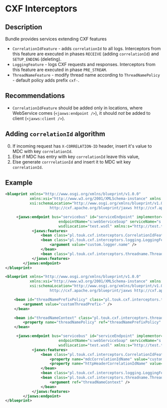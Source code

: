 # CXF Interceptors

## Description

Bundle provides services extending CXF features
* `CorrelationIdFeature` - adds `correlationId` to all logs. Interceptors from this feature are executed in phases `RECEIVE` (adding `correlationId`) and `SETUP_ENDING` (deleting).
* `LoggingFeature` - logs CXF requests and responses. Interceptors from this feature are executed in phase `PRE_STREAM`.
* `ThreadNameFeature` - modify thread name according to `ThreadNamePolicy` - default policy adds prefix `cxf-`.

## Recommendations

* `CorrelationIdFeature` should be added only in locations, where WebService comes (`<jaxws:endpoint />`), it should *not* be added to client  (`<jaxws:client />`).

## Adding `correlationId` algorithm

0. If incoming request has `X-CORRELATION-ID` header, insert it's value to MDC with key `correlationId`.
0. Else if MDC has entry with key `correlationId` leave this value,
0. Else generate `corrrelationId` and insert it to MDC wit key `correlationId`.

## Example

```xml
<blueprint xmlns="http://www.osgi.org/xmlns/blueprint/v1.0.0"
           xmlns:xsi="http://www.w3.org/2001/XMLSchema-instance" xmlns:jaxws="http://cxf.apache.org/blueprint/jaxws"
           xsi:schemaLocation="http://www.osgi.org/xmlns/blueprint/v1.0.0 http://www.osgi.org/xmlns/blueprint/v1.0.0/blueprint.xsd
                    http://cxf.apache.org/blueprint/jaxws http://cxf.apache.org/schemas/blueprint/jaxws.xsd">

     <jaxws:endpoint bus="servicebus" id="serviceEndpoint" implementor="#soap"
                        endpointName="s:webServiceSoap" serviceName="s:webService" address="${service.incoming.address}"
                        wsdlLocation="test.wsdl" xmlns:s="http://test.touk.pl">
            <jaxws:features>
                <bean class="pl.touk.cxf.interceptors.CorrelationIdFeature" />
                <bean class="pl.touk.cxf.interceptors.logging.LoggingFeature">
                    <argument value="custom.logger.name" />
                </bean>
                <bean class="pl.touk.cxf.interceptors.threadname.ThreadNameFeature" />
            </jaxws:features>
        </jaxws:endpoint>
</blueprint>
```

```xml
<blueprint xmlns="http://www.osgi.org/xmlns/blueprint/v1.0.0"
           xmlns:xsi="http://www.w3.org/2001/XMLSchema-instance" xmlns:jaxws="http://cxf.apache.org/blueprint/jaxws"
           xsi:schemaLocation="http://www.osgi.org/xmlns/blueprint/v1.0.0 http://www.osgi.org/xmlns/blueprint/v1.0.0/blueprint.xsd
                    http://cxf.apache.org/blueprint/jaxws http://cxf.apache.org/schemas/blueprint/jaxws.xsd">

    <bean id="threadNamePrefixPolicy" class="pl.touk.cxf.interceptors.threadname.policy.ThreadNamePrefixPolicy">
        <argument value="customThreadPrefix-" />
    </bean>

    <bean id="threadNameContext" class="pl.touk.cxf.interceptors.threadname.ThreadNameContext">
        <property name="threadNamePolicy" ref="threadNamePrefixPolicy" />
    </bean>

     <jaxws:endpoint bus="servicebus" id="serviceEndpoint" implementor="#soap"
                        endpointName="s:webServiceSoap" serviceName="s:webService" address="${service.incoming.address}"
                        wsdlLocation="test.wsdl" xmlns:s="http://test.touk.pl">
            <jaxws:features>
                <bean class="pl.touk.cxf.interceptors.CorrelationIdFeature">
                    <property name="mdcCorrelationIdName" value="customCorrelationId" />
                    <property name="httpHeaderCorrelationIdName" value="X-CUSTOM-CORRELATION-ID" />
                </bean>
                <bean class="pl.touk.cxf.interceptors.logging.LoggingFeature" />
                <bean class="pl.touk.cxf.interceptors.threadname.ThreadNameFeature">
                    <argument ref="threadNameContext" />
                </bean>
            </jaxws:features>
        </jaxws:endpoint>
</blueprint>
```

